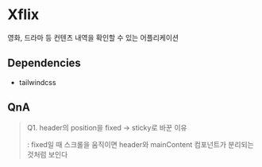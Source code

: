 # Xflix

영화, 드라마 등 컨텐츠 내역을 확인할 수 있는 어플리케이션

## Dependencies

- tailwindcss

## QnA

> Q1. header의 position을 fixed -> sticky로 바꾼 이유
>
> : fixed일 때 스크롤을 움직이면 header와 mainContent 컴포넌트가 분리되는 것처럼 보인다
